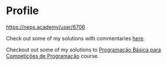 # Profile

https://neps.academy/user/6706

Check out some of my solutions with commentaries [here](https://github.com/GEMP-UFC-Crateus/neps).

Checkout out some of my solutions to [Programação Básica para Competições de Programação](#) course.
